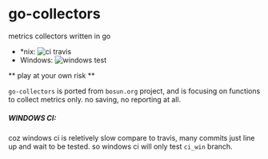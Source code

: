 # go-collectors
metrics collectors written in go

* *nix: ![ci travis][ci_travis]
* Windows: ![windows test][ci_windows]

[ci_travis]: https://travis-ci.org/oliveagle/go-collectors.svg "CI Travis"
[ci_windows]: https://ci.appveyor.com/api/projects/status/github/oliveagle/go-collectors?branch=master&svg=true "Windows Build"

** play at your own risk **

`go-collectors` is ported from `bosun.org` project, and is focusing on functions to collect metrics only. no saving, no reporting at all. 



##### WINDOWS CI:

coz windows ci is reletively slow compare to travis, many commits just line up and wait to be tested. so windows ci will only test `ci_win` branch. 